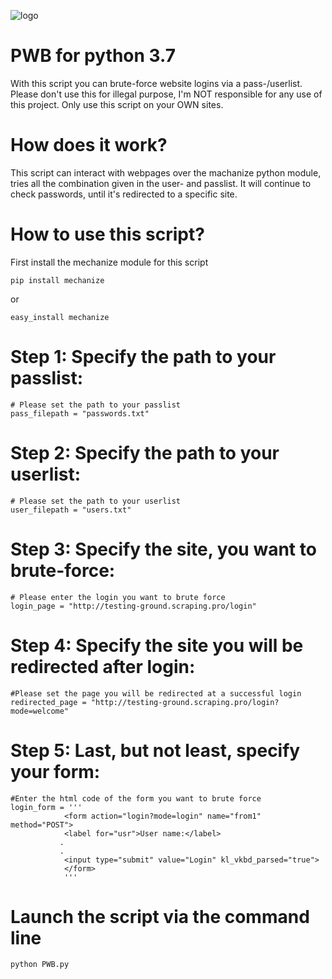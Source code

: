![logo](https://user-images.githubusercontent.com/31503773/54771702-15287b00-4c06-11e9-966b-cf4073f3c27b.png)
# PWB for python 3.7
With this script you can brute-force website logins via a pass-/userlist. Please don't use this for illegal purpose, I'm NOT responsible for any use of this project. Only use this script on your OWN sites.

# How does it work?
This script can interact with webpages over the machanize python module, tries all the combination given in the user- and passlist. It will continue to check passwords, until it's redirected to a specific site.

# How to use this script?
First install the mechanize module for this script
```
pip install mechanize
```
or
```
easy_install mechanize
```
# Step 1: Specify the path to your passlist:
```
# Please set the path to your passlist
pass_filepath = "passwords.txt"
```
# Step 2: Specify the path to your userlist:
```
# Please set the path to your userlist
user_filepath = "users.txt"
```
# Step 3: Specify the site, you want to brute-force:
```
# Please enter the login you want to brute force
login_page = "http://testing-ground.scraping.pro/login"
```
# Step 4: Specify the site you will be redirected after login:
```
#Please set the page you will be redirected at a successful login
redirected_page = "http://testing-ground.scraping.pro/login?mode=welcome"
```
# Step 5: Last, but not least, specify your form:
```
#Enter the html code of the form you want to brute force
login_form = '''
			<form action="login?mode=login" name="from1" method="POST">
        	<label for="usr">User name:</label>
           .
           .
        	<input type="submit" value="Login" kl_vkbd_parsed="true">
    		</form>
			'''
```
# Launch the script via the command line
```
python PWB.py
```
